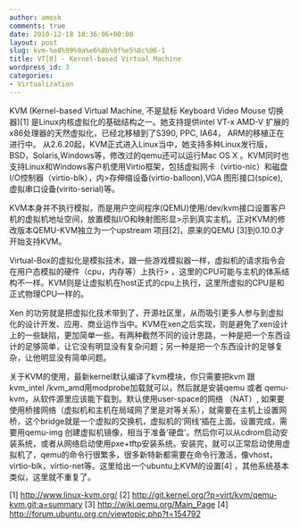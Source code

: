 ```yaml
---
author: amosk
comments: true
date: 2010-12-18 18:36:06+00:00
layout: post
slug: kvm-%e8%99%9a%e6%8b%9f%e5%8c%96-1
title: VT[0] - Kernel-based Virtual Machine
wordpress_id: 3
categories:
- Virtualization
---
```


KVM (Kernel-based Virtual Machine, 不是鼠标 Keyboard Video Mouse 切换器)[1] 是Linux内核虚拟化的基础结构之一。她支持提供intel VT-x AMD-V 扩展的x86处理器的天然虚拟化，已经北移植到了S390, PPC, IA64， ARM的移植正在进行中。
从2.6.20起，KVM正式进入Linux当中，她支持多种Linux发行版，BSD，Solaris,Windows等，修改过的qemu还可以运行Mac OS X
。KVM同时也支持Linux和Windows客户机使用Virtio框架，包括虚拟网卡（virtio-nic）和磁盘I/O控制器（virtio-blk），内>存伸缩设备(virtio-balloon),VGA 图形接口(spice), 虚拟串口设备(virito-serial)等。

KVM本身并不执行模拟，而是用户空间程序(QEMU)使用/dev/kvm接口设置客户机的虚拟机地址空间，放置模拟I/O和映射图形显>示到真实主机。正对KVM的修改版本QEMU-KVM独立为一个upstream 项目[2]，原来的QEMU [3]到0.10.0才开始支持KVM。

Virtual-Box的虚拟化是模拟技术，跟一些游戏模拟器一样，虚拟机的请求指令会在用户态模拟的硬件（cpu，内存等）上执行>
，这里的CPU可能与主机的体系结构不一样。KVM则是让虚拟机在host正式的cpu上执行，这里所虚拟的CPU是和正式物理CPU一样的。

Xen 的功劳就是把虚拟化技术带到了，开源社区里，从而吸引更多人参与到虚拟化的设计开发、应用、商业运作当中。KVM在xen之后实现，则是避免了xen设计上的一些缺陷，更加简单一些。有两种截然不同的设计思路，一种是把一个东西设计的足够简单，让它没有明显没有复杂问题；另一种是把一个东西设计的足够复杂，让他明显没有简单问题。

关于KVM的使用，最新kernel默认编译了kvm模块，你只需要把kvm 跟 kvm_intel /kvm_amd用modprobe加载就可以，然后就是安装qemu 或者 qemu-kvm，从软件源里应该能下载到。默认使用user-space的网络 （NAT）, 如果要使用桥接网络（虚拟机和主机在局域网了里是对等关系），就需要在主机上设置网桥，这个bridge就是一个虚拟的交换机，虚拟机的‘网线‘插在上面。设置完成，需要用qemu-img 创建虚拟机镜像，相当于准备‘硬盘’。然后你可以从cdrom启动安装系统，或者从网络启动使用pxe+tftp安装系统。安装完，就可以正常启动使用虚拟机了，qemu的命令行很繁多，很多新特新都需要在命令行激活，像vhost，virtio-blk，virtio-net等。这里给出一个ubuntu上KVM的设置[4] ，其他系统基本类似，这里就不重复了。

[1] http://www.linux-kvm.org/
[2] http://git.kernel.org/?p=virt/kvm/qemu-kvm.git;a=summary
[3] http://wiki.qemu.org/Main_Page
[4] http://forum.ubuntu.org.cn/viewtopic.php?t=154792
